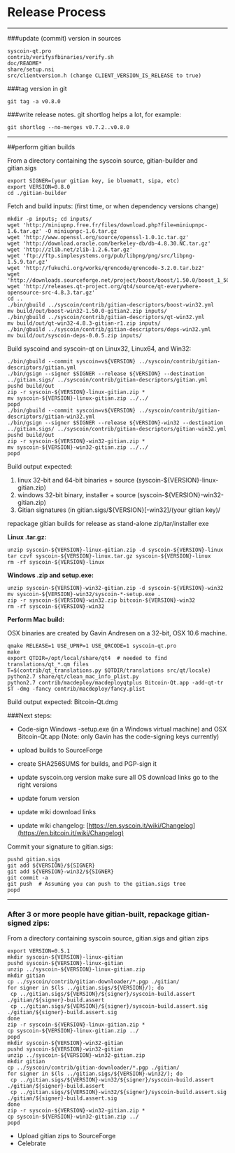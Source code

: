 Release Process
====================

* * *

###update (commit) version in sources


	syscoin-qt.pro
	contrib/verifysfbinaries/verify.sh
	doc/README*
	share/setup.nsi
	src/clientversion.h (change CLIENT_VERSION_IS_RELEASE to true)

###tag version in git

	git tag -a v0.8.0

###write release notes. git shortlog helps a lot, for example:

	git shortlog --no-merges v0.7.2..v0.8.0

* * *

##perform gitian builds

 From a directory containing the syscoin source, gitian-builder and gitian.sigs
  
	export SIGNER=(your gitian key, ie bluematt, sipa, etc)
	export VERSION=0.8.0
	cd ./gitian-builder

 Fetch and build inputs: (first time, or when dependency versions change)

	mkdir -p inputs; cd inputs/
	wget 'http://miniupnp.free.fr/files/download.php?file=miniupnpc-1.6.tar.gz' -O miniupnpc-1.6.tar.gz
	wget 'http://www.openssl.org/source/openssl-1.0.1c.tar.gz'
	wget 'http://download.oracle.com/berkeley-db/db-4.8.30.NC.tar.gz'
	wget 'http://zlib.net/zlib-1.2.6.tar.gz'
	wget 'ftp://ftp.simplesystems.org/pub/libpng/png/src/libpng-1.5.9.tar.gz'
	wget 'http://fukuchi.org/works/qrencode/qrencode-3.2.0.tar.bz2'
	wget 'http://downloads.sourceforge.net/project/boost/boost/1.50.0/boost_1_50_0.tar.bz2'
	wget 'http://releases.qt-project.org/qt4/source/qt-everywhere-opensource-src-4.8.3.tar.gz'
	cd ..
	./bin/gbuild ../syscoin/contrib/gitian-descriptors/boost-win32.yml
	mv build/out/boost-win32-1.50.0-gitian2.zip inputs/
	./bin/gbuild ../syscoin/contrib/gitian-descriptors/qt-win32.yml
	mv build/out/qt-win32-4.8.3-gitian-r1.zip inputs/
	./bin/gbuild ../syscoin/contrib/gitian-descriptors/deps-win32.yml
	mv build/out/syscoin-deps-0.0.5.zip inputs/

 Build syscoind and syscoin-qt on Linux32, Linux64, and Win32:
  
	./bin/gbuild --commit syscoin=v${VERSION} ../syscoin/contrib/gitian-descriptors/gitian.yml
	./bin/gsign --signer $SIGNER --release ${VERSION} --destination ../gitian.sigs/ ../syscoin/contrib/gitian-descriptors/gitian.yml
	pushd build/out
	zip -r syscoin-${VERSION}-linux-gitian.zip *
	mv syscoin-${VERSION}-linux-gitian.zip ../../
	popd
	./bin/gbuild --commit syscoin=v${VERSION} ../syscoin/contrib/gitian-descriptors/gitian-win32.yml
	./bin/gsign --signer $SIGNER --release ${VERSION}-win32 --destination ../gitian.sigs/ ../syscoin/contrib/gitian-descriptors/gitian-win32.yml
	pushd build/out
	zip -r syscoin-${VERSION}-win32-gitian.zip *
	mv syscoin-${VERSION}-win32-gitian.zip ../../
	popd

  Build output expected:

  1. linux 32-bit and 64-bit binaries + source (syscoin-${VERSION}-linux-gitian.zip)
  2. windows 32-bit binary, installer + source (syscoin-${VERSION}-win32-gitian.zip)
  3. Gitian signatures (in gitian.sigs/${VERSION}[-win32]/(your gitian key)/

repackage gitian builds for release as stand-alone zip/tar/installer exe

**Linux .tar.gz:**

	unzip syscoin-${VERSION}-linux-gitian.zip -d syscoin-${VERSION}-linux
	tar czvf syscoin-${VERSION}-linux.tar.gz syscoin-${VERSION}-linux
	rm -rf syscoin-${VERSION}-linux

**Windows .zip and setup.exe:**

	unzip syscoin-${VERSION}-win32-gitian.zip -d syscoin-${VERSION}-win32
	mv syscoin-${VERSION}-win32/syscoin-*-setup.exe .
	zip -r syscoin-${VERSION}-win32.zip bitcoin-${VERSION}-win32
	rm -rf syscoin-${VERSION}-win32

**Perform Mac build:**

  OSX binaries are created by Gavin Andresen on a 32-bit, OSX 10.6 machine.

	qmake RELEASE=1 USE_UPNP=1 USE_QRCODE=1 syscoin-qt.pro
	make
	export QTDIR=/opt/local/share/qt4  # needed to find translations/qt_*.qm files
	T=$(contrib/qt_translations.py $QTDIR/translations src/qt/locale)
	python2.7 share/qt/clean_mac_info_plist.py
	python2.7 contrib/macdeploy/macdeployqtplus Bitcoin-Qt.app -add-qt-tr $T -dmg -fancy contrib/macdeploy/fancy.plist

 Build output expected: Bitcoin-Qt.dmg

###Next steps:

* Code-sign Windows -setup.exe (in a Windows virtual machine) and
  OSX Bitcoin-Qt.app (Note: only Gavin has the code-signing keys currently)

* upload builds to SourceForge

* create SHA256SUMS for builds, and PGP-sign it

* update syscoin.org version
  make sure all OS download links go to the right versions

* update forum version

* update wiki download links

* update wiki changelog: [https://en.syscoin.it/wiki/Changelog](https://en.bitcoin.it/wiki/Changelog)

Commit your signature to gitian.sigs:

	pushd gitian.sigs
	git add ${VERSION}/${SIGNER}
	git add ${VERSION}-win32/${SIGNER}
	git commit -a
	git push  # Assuming you can push to the gitian.sigs tree
	popd

-------------------------------------------------------------------------

### After 3 or more people have gitian-built, repackage gitian-signed zips:

From a directory containing syscoin source, gitian.sigs and gitian zips

	export VERSION=0.5.1
	mkdir syscoin-${VERSION}-linux-gitian
	pushd syscoin-${VERSION}-linux-gitian
	unzip ../syscoin-${VERSION}-linux-gitian.zip
	mkdir gitian
	cp ../syscoin/contrib/gitian-downloader/*.pgp ./gitian/
	for signer in $(ls ../gitian.sigs/${VERSION}/); do
	 cp ../gitian.sigs/${VERSION}/${signer}/syscoin-build.assert ./gitian/${signer}-build.assert
	 cp ../gitian.sigs/${VERSION}/${signer}/syscoin-build.assert.sig ./gitian/${signer}-build.assert.sig
	done
	zip -r syscoin-${VERSION}-linux-gitian.zip *
	cp syscoin-${VERSION}-linux-gitian.zip ../
	popd
	mkdir syscoin-${VERSION}-win32-gitian
	pushd syscoin-${VERSION}-win32-gitian
	unzip ../syscoin-${VERSION}-win32-gitian.zip
	mkdir gitian
	cp ../syscoin/contrib/gitian-downloader/*.pgp ./gitian/
	for signer in $(ls ../gitian.sigs/${VERSION}-win32/); do
	 cp ../gitian.sigs/${VERSION}-win32/${signer}/syscoin-build.assert ./gitian/${signer}-build.assert
	 cp ../gitian.sigs/${VERSION}-win32/${signer}/syscoin-build.assert.sig ./gitian/${signer}-build.assert.sig
	done
	zip -r syscoin-${VERSION}-win32-gitian.zip *
	cp syscoin-${VERSION}-win32-gitian.zip ../
	popd

- Upload gitian zips to SourceForge
- Celebrate 
